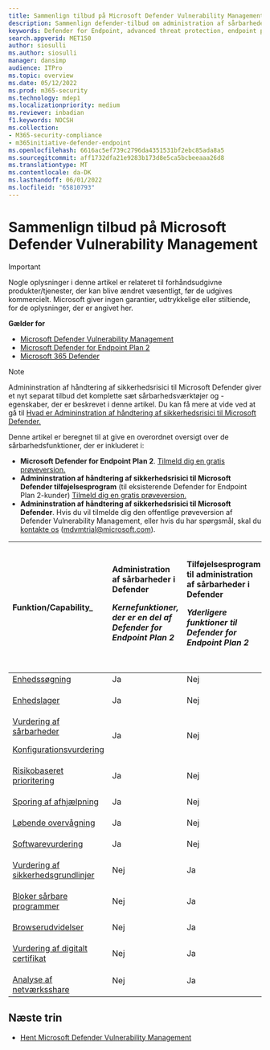 ```yaml
---
title: Sammenlign tilbud på Microsoft Defender Vulnerability Management
description: Sammenlign defender-tilbud om administration af sårbarheder. Få mere at vide om forskellene mellem planerne, og vælg den plan, der passer til din organisations behov.
keywords: Defender for Endpoint, advanced threat protection, endpoint protection
search.appverid: MET150
author: siosulli
ms.author: siosulli
manager: dansimp
audience: ITPro
ms.topic: overview
ms.date: 05/12/2022
ms.prod: m365-security
ms.technology: mdep1
ms.localizationpriority: medium
ms.reviewer: inbadian
f1.keywords: NOCSH
ms.collection:
- M365-security-compliance
- m365initiative-defender-endpoint
ms.openlocfilehash: 6616ac5ef739c2796da4351531bf2ebc85ada8a5
ms.sourcegitcommit: aff1732dfa21e9283b173d8e5ca5bcbeeaaa26d8
ms.translationtype: MT
ms.contentlocale: da-DK
ms.lasthandoff: 06/01/2022
ms.locfileid: "65810793"
---
```

# <a name="compare-microsoft-defender-vulnerability-management-offerings"></a>Sammenlign tilbud på Microsoft Defender Vulnerability Management

> [!IMPORTANT]
> Nogle oplysninger i denne artikel er relateret til forhåndsudgivne produkter/tjenester, der kan blive ændret væsentligt, før de udgives kommercielt. Microsoft giver ingen garantier, udtrykkelige eller stiltiende, for de oplysninger, der er angivet her.

**Gælder for**

- [Microsoft Defender Vulnerability Management](index.yml)
- [Microsoft Defender for Endpoint Plan 2](https://go.microsoft.com/fwlink/p/?linkid=2154037)
- [Microsoft 365 Defender](https://go.microsoft.com/fwlink/?linkid=2118804)

> [!NOTE]
> Admininstration af håndtering af sikkerhedsrisici til Microsoft Defender giver et nyt separat tilbud det komplette sæt sårbarhedsværktøjer og -egenskaber, der er beskrevet i denne artikel. Du kan få mere at vide ved at gå til [Hvad er Admininstration af håndtering af sikkerhedsrisici til Microsoft Defender.](defender-vulnerability-management.md)

Denne artikel er beregnet til at give en overordnet oversigt over de sårbarhedsfunktioner, der er inkluderet i:

- **Microsoft Defender for Endpoint Plan 2**. [Tilmeld dig en gratis prøveversion.](https://signup.microsoft.com/create-account/signup?products=7f379fee-c4f9-4278-b0a1-e4c8c2fcdf7e&ru=https:%2F%2Faka.ms%2FMDEp2OpenTrial)
- **Admininstration af håndtering af sikkerhedsrisici til Microsoft Defender tilføjelsesprogram** (til eksisterende Defender for Endpoint Plan 2-kunder) [Tilmeld dig en gratis prøveversion.](https://signup.microsoft.com/get-started/signup?products=5908ecaa-b8a7-4a04-b6c0-d44fd934b6f2)
- **Admininstration af håndtering af sikkerhedsrisici til Microsoft Defender**. Hvis du vil tilmelde dig den offentlige prøveversion af Defender Vulnerability Management, eller hvis du har spørgsmål, skal du [kontakte os](mailto:mdvmtrial@microsoft.com) (mdvmtrial@microsoft.com).


|Funktion/Capability_| Administration af sårbarheder i Defender <p> _Kernefunktioner, der er en del af Defender for Endpoint Plan 2_| Tilføjelsesprogram til administration af sårbarheder i Defender <p> _Yderligere funktioner til Defender for Endpoint Plan 2_| Separat administration af sårbarheder i Defender <p> _Fuld funktionalitet til administration af sårbarheder_|
|:---|:---|:---|:---|
[Enhedssøgning](../defender-endpoint/device-discovery.md) <p> |Ja <p>| Nej <p>|Ja <p>|
[Enhedslager](../defender-endpoint/machines-view-overview.md) <p> |Ja <p>| Nej <p>|Ja <p>|
[Vurdering af sårbarheder](tvm-weaknesses.md) <p> [Konfigurationsvurdering](tvm-microsoft-secure-score-devices.md) <p> |Ja <p>| Nej <p>|Ja <p>|
[Risikobaseret prioritering](tvm-security-recommendation.md) <p> |Ja <p>| Nej <p>|Ja <p>|
[Sporing af afhjælpning](tvm-remediation.md) <p> |Ja <p>| Nej <p>|Ja <p>|
[Løbende overvågning](../defender-endpoint/configure-vulnerability-email-notifications.md) <p> |Ja <p>| Nej <p>|Ja <p>|
[Softwarevurdering](tvm-software-inventory.md) <p> |Ja <p>| Nej <p>|Ja <p>|
[Vurdering af sikkerhedsgrundlinjer](tvm-security-baselines.md) <p> |Nej <p>| Ja <p>|Ja <p>|
[Bloker sårbare programmer](tvm-block-vuln-apps.md) <p> |Nej <p>| Ja <p>|Ja <p>|
[Browserudvidelser](tvm-browser-extensions.md) <p> |Nej <p>| Ja <p>|Ja <p>|
[Vurdering af digitalt certifikat](tvm-certificate-inventory.md) <p> |Nej <p>| Ja <p>|Ja <p>|
[Analyse af netværksshare](tvm-network-share-assessment.md) |Nej <p>| Ja <p>|Ja <p>|

## <a name="next-steps"></a>Næste trin

- [Hent Microsoft Defender Vulnerability Management](get-defender-vulnerability-management.md)
